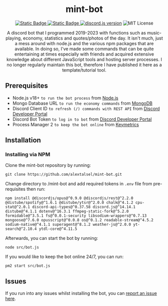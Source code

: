 <div align="center">

# mint-bot

<p>
<a href="https://github.com/nodejs/node/releases/tag/v20.12.2"><img alt="Static Badge" src="https://img.shields.io/badge/node.js-v20.12.2-%23417E38?logo=nodedotjs">
<a href="https://www.npmjs.com/package/npm/v/10.7.0"><img alt="Static Badge" src="https://img.shields.io/badge/npm-v10.7.0-%23CB0000?logo=npm">
<a href="https://www.npmjs.com/package/discord.js/v/14.14.1"><img src="https://img.shields.io/badge/discord.js-v14.14.1-%235865F2?logo=discord" alt="discord.js version" /></a>
<img src="https://img.shields.io/badge/License-MIT-%23750014" alt="MIT License" /></a>
</p>

A discord bot that I programmed 2019-2023 with functions such as music-playing, economy, statistics and quotes/photos of the day. It isn't much, just a mess around with node.js and the various npm packages that are available. In doing so, I've made some commands that can be quite entertaining at times especially with friends and acquired extensive knowledge about different JavaScript tools and hosting server processes. I no longer regularly maintain this bot, therefore I have published it here as a template/tutorial tool.

</div>

## Prerequisites

* Node.js v18+ `to run the bot process` from [Node.js](https://nodejs.org/en/download)
* Mongo Database URL `to run the economy commands` from [MongoDB](https://cloud.mongodb.com/)
* Discord Client ID `to refresh (/) commands with REST API` from [Discord Developer Portal](https://discord.com/developers/applications)
* Discord Bot Token `to log in to bot` from [Discord Developer Portal](https://discord.com/developers/applications)
* Process Manager 2 `to keep the bot online` from [Keymetrics](https://pm2.keymetrics.io/)

## Installation

### Installing via NPM
Clone the mint-bot repository by running:
```
git clone https://github.com/alextalsel/mint-bot.git
```
Change directory to /mint-bot and add required tokens in `.env` file from pre-requisites then run:
```
npm install @discordjs/opus@^0.9.0 @discordjs/rest@^2.2.0 @distube/spotify@^1.6.1 @distube/ytsr@^2.0.0 chalk@^4.1.2 cpu-stat@^2.0.1 discord-api-types@^0.37.58 discord.js@^14.14.1 distube@^4.1.1 dotenv@^16.3.1 ffmpeg-static-fork@^5.2.0 formidable@^3.5.1 fs@^0.0.1-security libsodium-wrappers@^0.7.13 mongoose@^7.6.0 opusscript@^0.0.8 os@^0.1.2 readable-stream@^4.5.2 sodium-native@^4.1.1 superagent@^8.1.2 weather-js@^2.0.0 yt-search@^2.10.4 ytdl-core@^4.11.5
```
Afterwards, you can start the bot by running:
```
node src/bot.js
```
If you would like to keep the bot online 24/7, you can run:
```
pm2 start src/bot.js
```

## Issues

If you run into any issues whilst installing the bot, you can [report an issue here](https://github.com/alextalsel/mint-bot/issues).
